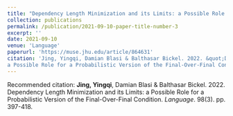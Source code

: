 ```yaml
---
title: "Dependency Length Minimization and its Limits: a Possible Role for a Probabilistic Version of the Final-Over-Final Condition"
collection: publications
permalink: /publication/2021-09-10-paper-title-number-3
excerpt: ''
date: 2021-09-10
venue: 'Language'
paperurl: 'https://muse.jhu.edu/article/864631'
citation: 'Jing, Yingqi, Damian Blasi & Balthasar Bickel. 2022. &quot;Dependency Length Minimization and its Limits:
a Possible Role for a Probabilistic Version of the Final-Over-Final Condition.&quot; <i>Language</i>. 98(3). pp. 397-418.'
---
```


Recommended citation: **Jing, Yingqi**, Damian Blasi & Balthasar Bickel. 2022. Dependency Length Minimization and its Limits:
a Possible Role for a Probabilistic Version of the Final-Over-Final Condition. *Language*. 98(3). pp. 397-418.

